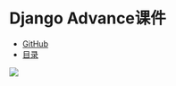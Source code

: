 # Django Advance课件

* [GitHub](https://github.com/HerryZeng/Django-Advance)
* [目录](SUMMARY.md)

![](http://oi1wvrjc2.bkt.clouddn.com/17-11-2/41607477.jpg)


